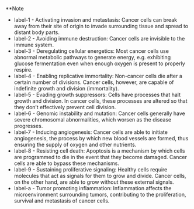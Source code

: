 **Note

- label-1 - Activating invasion and metastasis: Cancer cells can break away from their site of origin to invade surrounding tissue and spread to distant body parts.
- label-2 - Avoiding immune destruction: Cancer cells are invisible to the immune system.
- label-3 - Deregulating cellular energetics: Most cancer cells use abnormal metabolic pathways to generate energy, e.g. exhibiting glucose fermentation even when enough oxygen is present to properly respire.
- label-4 - Enabling replicative immortality: Non-cancer cells die after a certain number of divisions. Cancer cells, however, are capable of indefinite growth and division (immortality).
- label-5 - Evading growth suppressors: Cells have processes that halt growth and division. In cancer cells, these processes are altered so that they don’t effectively prevent cell division.
- label-6 - Genomic instability and mutation: Cancer cells generally have severe chromosomal abnormalities, which worsen as the disease progresses.
- label-7 - Inducing angiogenesis: Cancer cells are able to initiate angiogenesis, the process by which new blood vessels are formed, thus ensuring the supply of oxygen and other nutrients.
- label-8 - Resisting cell death: Apoptosis is a mechanism by which cells are programmed to die in the event that they become damaged. Cancer cells are able to bypass these mechanisms.
- label-9 - Sustaining proliferative signaling: Healthy cells require molecules that act as signals for them to grow and divide. Cancer cells, on the other hand, are able to grow without these external signals.
- label-a - Tumor promoting inflammation: Inflammation affects the microenvironment surrounding tumors, contributing to the proliferation, survival and metastasis of cancer cells.

